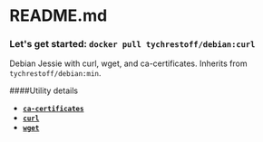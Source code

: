 # README.md
### Let's get started: `docker pull tychrestoff/debian:curl`

Debian Jessie with curl, wget, and ca-certificates. Inherits from `tychrestoff/debian:min`.

####Utility details
  * [**`ca-certificates`**](https://packages.debian.org/jessie/ca-certificates)
  * [**`curl`**](https://packages.debian.org/jessie/curl)
  * [**`wget`**](https://packages.debian.org/jessie/wget)
